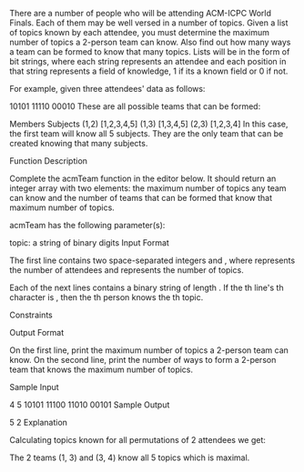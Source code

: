 There are a number of people who will be attending ACM-ICPC World Finals. Each of them may be well versed in a number of topics. Given a list of topics known by each attendee, you must determine the maximum number of topics a 2-person team can know. Also find out how many ways a team can be formed to know that many topics. Lists will be in the form of bit strings, where each string represents an attendee and each position in that string represents a field of knowledge, 1 if its a known field or 0 if not.

For example, given three attendees' data as follows:

10101
11110
00010
These are all possible teams that can be formed:

Members Subjects
(1,2)   [1,2,3,4,5]
(1,3)   [1,3,4,5]
(2,3)   [1,2,3,4]
In this case, the first team will know all 5 subjects. They are the only team that can be created knowing that many subjects.

Function Description

Complete the acmTeam function in the editor below. It should return an integer array with two elements: the maximum number of topics any team can know and the number of teams that can be formed that know that maximum number of topics.

acmTeam has the following parameter(s):

topic: a string of binary digits
Input Format

The first line contains two space-separated integers  and , where  represents the number of attendees and  represents the number of topics.

Each of the next  lines contains a binary string of length . If the th line's th character is , then the th person knows the th topic.

Constraints



Output Format

On the first line, print the maximum number of topics a 2-person team can know.
On the second line, print the number of ways to form a 2-person team that knows the maximum number of topics.

Sample Input

4 5
10101
11100
11010
00101
Sample Output

5
2
Explanation

Calculating topics known for all permutations of 2 attendees we get:







The 2 teams (1, 3) and (3, 4) know all 5 topics which is maximal.
